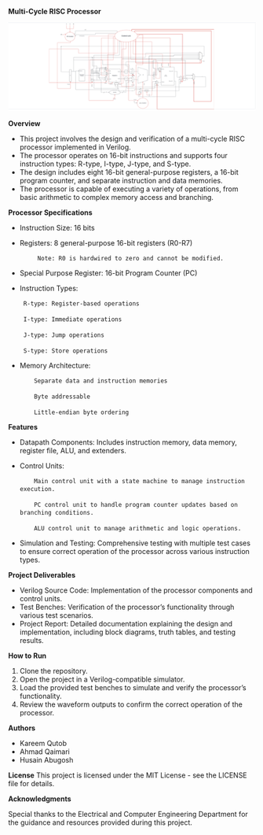 **Multi-Cycle RISC Processor**


![Processor Architecture](DataPath.jpg)



**Overview**

 * This project involves the design and verification of a multi-cycle RISC processor implemented in Verilog.
 * The processor operates on 16-bit instructions and supports four instruction types: R-type, I-type, J-type, and S-type.
 * The design includes eight 16-bit general-purpose registers, a 16-bit program counter, and separate instruction and data memories.
 * The processor is capable of executing a variety of operations, from basic arithmetic to complex memory access and branching.

**Processor Specifications**

 * Instruction Size: 16 bits
 * Registers: 8 general-purpose 16-bit registers (R0-R7)
   
            Note: R0 is hardwired to zero and cannot be modified.
 * Special Purpose Register: 16-bit Program Counter (PC)
 * Instruction Types:

        R-type: Register-based operations
   
        I-type: Immediate operations

        J-type: Jump operations

        S-type: Store operations

 * Memory Architecture:
        
           Separate data and instruction memories
           
           Byte addressable
           
           Little-endian byte ordering

**Features**

* Datapath Components: Includes instruction memory, data memory, register file, ALU, and extenders.
* Control Units:

          Main control unit with a state machine to manage instruction execution.
  
          PC control unit to handle program counter updates based on branching conditions.
  
          ALU control unit to manage arithmetic and logic operations.
  
* Simulation and Testing: Comprehensive testing with multiple test cases to ensure correct operation of the processor across various instruction types.

  
        
**Project Deliverables**

* Verilog Source Code: Implementation of the processor components and control units.
* Test Benches: Verification of the processor’s functionality through various test scenarios.
* Project Report: Detailed documentation explaining the design and implementation, including block diagrams, truth tables, and testing results.

**How to Run**

1. Clone the repository.
2. Open the project in a Verilog-compatible simulator.
3. Load the provided test benches to simulate and verify the processor’s functionality.
4. Review the waveform outputs to confirm the correct operation of the processor.

**Authors**

* Kareem Qutob
* Ahmad Qaimari
* Husain Abugosh

**License**
This project is licensed under the MIT License - see the LICENSE file for details.

**Acknowledgments**

Special thanks to the Electrical and Computer Engineering Department for the guidance and resources provided during this project.





        

   
 
        





   





